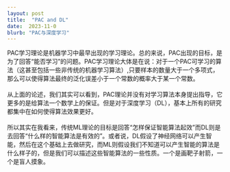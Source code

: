 ```yaml
---
layout: post
title:  "PAC and DL"
date:  2023-11-0 
blurb: "PAC与深度学习"
---
```


PAC学习理论是机器学习中最早出现的学习理论。总的来说，PAC出现的目标，是为了回答“能否学习”的问题。PAC学习理论大体是在说：对于一个PAC可学习的算法（这甚至包括一些非传统的机器学习算法）,只要样本的数量大于一个多项式，那么可以使得算法最终的泛化误差小于一个常数的概率大于某一个常数。
<br>
<br>
从上面的论述，我们其实可以看到，PAC理论并没有对学习算法本身提出指导，它更多的是给算法一个数学上的保证。但是对于深度学习（DL），基本上所有的研究都集中在如何使得算法效果更好。
<br>
<br>
所以其实在我看来，传统ML理论的目标是回答“怎样保证智能算法起效”而DL则是去回答“什么样的智能算法是有效的”。或者说，DL假设了神经网络可以产生智能，然后在这个基础上去做研究，而ML则假设我们不知道可以产生智能的算法是什么样子的，但是我们可以描述这些智能算法的一些性质。一个是画靶子射箭，一个是盲人摸象。
<br>
<br>